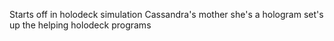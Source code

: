 Starts off in holodeck
	simulation
	Cassandra's mother
	she's a hologram
	set's up the helping holodeck programs